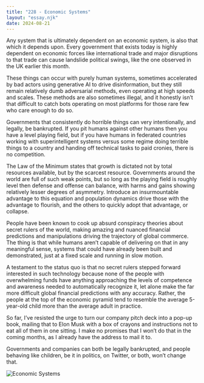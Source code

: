 ```yaml
---
title: "228 - Economic Systems"
layout: "essay.njk"
date: 2024-08-21
---
```


Any system that is ultimately dependent on an economic system, is also that which it depends upon. Every government that exists today is highly dependent on economic forces like international trade and major disruptions to that trade can cause landslide political swings, like the one observed in the UK earlier this month.

These things can occur with purely human systems, sometimes accelerated by bad actors using generative AI to drive disinformation, but they still remain relatively dumb adversarial methods, even operating at high speeds and scales. These methods are also sometimes illegal, and it honestly isn’t that difficult to catch bots operating on most platforms for those rare few who care enough to do so.

Governments that consistently do horrible things can very intentionally, and legally, be bankrupted. If you pit humans against other humans then you have a level playing field, but if you have humans in federated countries working with superintelligent systems versus some regime doing terrible things to a country and handing off technical tasks to paid cronies, there is no competition.

The Law of the Minimum states that growth is dictated not by total resources available, but by the scarcest resource. Governments around the world are full of such weak points, but so long as the playing field is roughly level then defense and offense can balance, with harms and gains showing relatively lesser degrees of asymmetry. Introduce an insurmountable advantage to this equation and population dynamics drive those with the advantage to flourish, and the others to quickly adopt that advantage, or collapse. 

People have been known to cook up absurd conspiracy theories about secret rulers of the world, making amazing and nuanced financial predictions and manipulations driving the trajectory of global commerce. The thing is that while humans aren’t capable of delivering on that in any meaningful sense, systems that could have already been built and demonstrated, just at a fixed scale and running in slow motion. 

A testament to the status quo is that no secret rulers stepped forward interested in such technology because none of the people with overwhelming funds have anything approaching the levels of competence and awareness needed to automatically recognize it, let alone make the far more difficult global financial predictions with any accuracy. Rather, the people at the top of the economic pyramid tend to resemble the average 5-year-old child more than the average adult in practice.
 
So far, I’ve resisted the urge to turn our company pitch deck into a pop-up book, mailing that to Elon Musk with a box of crayons and instructions not to eat all of them in one sitting. I make no promises that I won’t do that in the coming months, as I already have the address to mail it to. 

Governments and companies can both be legally bankrupted, and people behaving like children, be it in politics, on Twitter, or both, won’t change that.

![Economic Systems](https://media.licdn.com/dms/image/v2/D5622AQEYtxAzcez0Tg/feedshare-shrink_800/feedshare-shrink_800/0/1721810371339?e=1737590400&v=beta&t=u07bZcub989XqCZMMi8ojIdEiypOB-D7rqX3KOyZcns)